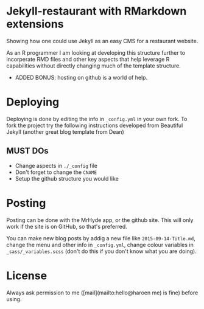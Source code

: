 # Jekyll-restaurant with RMarkdown extensions

Showing how one could use Jekyll as an easy CMS for a restaurant website. 

As an R programmer I am looking at developing this structure further to incorperate RMD files and other key aspects that help leverage R capabilities without directly changing much of the template structure.
- ADDED BONUS: hosting on github is a world of help.

# Deploying

Deploying is done by editing the info in `_config.yml` in your own fork. To fork the project try the following instructions developed from Beautiful Jekyll (another great blog template from Dean)

## MUST DOs

- Change aspects in `./_config` file
- Don't forget to change the `CNAME`
- Setup the github structure you would like

# Posting

Posting can be done with the MrHyde app, or the github site. This will only work if the site is on GitHub, so that's preferred.

You can make new blog posts by addig a new file like `2015-09-14-Title.md`, change the menu and other info in `_config.yml`, change colour variables in `_sass/_variables.scss` (don't do this if you don't know what you are doing).

# License

Always ask permission to me ([mail](mailto:hello@haroen me) is fine) before using.
